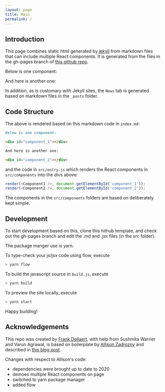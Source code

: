 ```yaml
---
layout: page
title: Main
permalink: /
---
```


## Introduction
This page combines static html generated by [jekyll](https://jekyllrb.com/) from markdown files that can include multiple React components. It is generated from the files in the gh-pages branch of [this github repo](https://github.com/dellaert/gh-pages-jekyll-react). 

Below is one component:

<div id="component_1"></div>

And here is another one:

<div id="component_2"></div>

In addition, as is customary with Jekyll sites, the `News` tab is generated based on markdown files in the `_posts` folder.

## Code Structure
The above is rendered based on this markdown code in `index.md`:

```md
Below is one component:

<div id="component_1"></div>

And here is another one:

<div id="component_2"></div>
```

and the code in `src/entry.js` which renders the React components in `src/components` into the divs above:

```js
render(<Component1 />, document.getElementById('component_1'));
render(<Component2 />, document.getElementById('component_2'));
```

The components in the `src/components` folders are based on deliberately kept simple.

## Development
To start development based on this, clone this hithub template, and check out the gh-pages branch and edit the .md and .jsx files (in the src folder).

The package manger use is yarn. 

To type-check your js/jsx code using flow, execute

```sh
> yarn flow
```

To build the javascript source in `build.js`, execute

```sh
> yarn build
```

To preview the site locally, execute

```sh
> yarn start
```

Happy building!


## Acknowledgements

This repo was created by [Frank Dellaert](http://dellaert.github.io/), with help from Sushmita Warrier and Varun Agrawal, is based on boilerplate by [Allison Zadrozny](https://www.allizad.com/) and described in [this blog post](https://medium.com/@allizadrozny/using-webpack-and-react-with-jekyll-cfe137f8a2cc). 

Changes with respect to Allison's code:
- dependencies were brought up to date to 2020 
- demoes multiple React components on page
- switched to yarn package manager
- added flow

